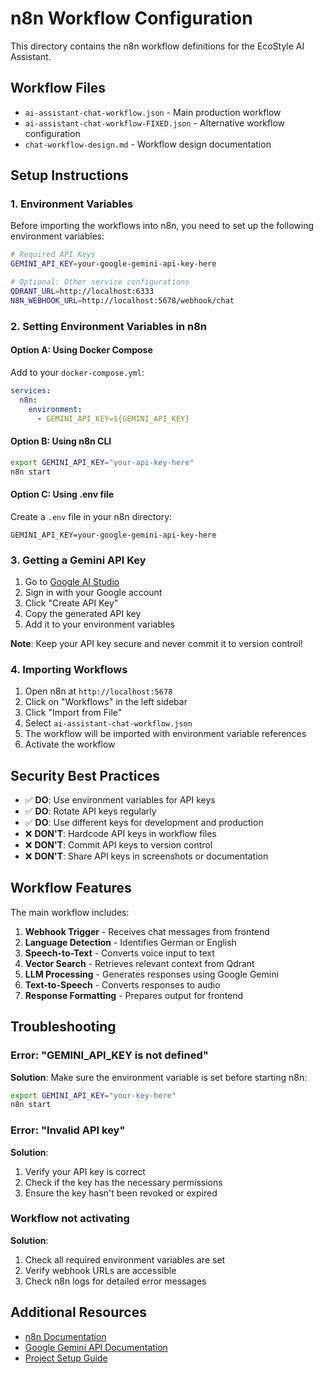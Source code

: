 # n8n Workflow Configuration

This directory contains the n8n workflow definitions for the EcoStyle AI Assistant.

## Workflow Files

- `ai-assistant-chat-workflow.json` - Main production workflow
- `ai-assistant-chat-workflow-FIXED.json` - Alternative workflow configuration
- `chat-workflow-design.md` - Workflow design documentation

## Setup Instructions

### 1. Environment Variables

Before importing the workflows into n8n, you need to set up the following environment variables:

```bash
# Required API Keys
GEMINI_API_KEY=your-google-gemini-api-key-here

# Optional: Other service configurations
QDRANT_URL=http://localhost:6333
N8N_WEBHOOK_URL=http://localhost:5678/webhook/chat
```

### 2. Setting Environment Variables in n8n

#### Option A: Using Docker Compose

Add to your `docker-compose.yml`:

```yaml
services:
  n8n:
    environment:
      - GEMINI_API_KEY=${GEMINI_API_KEY}
```

#### Option B: Using n8n CLI

```bash
export GEMINI_API_KEY="your-api-key-here"
n8n start
```

#### Option C: Using .env file

Create a `.env` file in your n8n directory:

```env
GEMINI_API_KEY=your-google-gemini-api-key-here
```

### 3. Getting a Gemini API Key

1. Go to [Google AI Studio](https://makersuite.google.com/app/apikey)
2. Sign in with your Google account
3. Click "Create API Key"
4. Copy the generated API key
5. Add it to your environment variables

**Note**: Keep your API key secure and never commit it to version control!

### 4. Importing Workflows

1. Open n8n at `http://localhost:5678`
2. Click on "Workflows" in the left sidebar
3. Click "Import from File"
4. Select `ai-assistant-chat-workflow.json`
5. The workflow will be imported with environment variable references
6. Activate the workflow

## Security Best Practices

- ✅ **DO**: Use environment variables for API keys
- ✅ **DO**: Rotate API keys regularly
- ✅ **DO**: Use different keys for development and production
- ❌ **DON'T**: Hardcode API keys in workflow files
- ❌ **DON'T**: Commit API keys to version control
- ❌ **DON'T**: Share API keys in screenshots or documentation

## Workflow Features

The main workflow includes:

1. **Webhook Trigger** - Receives chat messages from frontend
2. **Language Detection** - Identifies German or English
3. **Speech-to-Text** - Converts voice input to text
4. **Vector Search** - Retrieves relevant context from Qdrant
5. **LLM Processing** - Generates responses using Google Gemini
6. **Text-to-Speech** - Converts responses to audio
7. **Response Formatting** - Prepares output for frontend

## Troubleshooting

### Error: "GEMINI_API_KEY is not defined"

**Solution**: Make sure the environment variable is set before starting n8n:

```bash
export GEMINI_API_KEY="your-key-here"
n8n start
```

### Error: "Invalid API key"

**Solution**: 
1. Verify your API key is correct
2. Check if the key has the necessary permissions
3. Ensure the key hasn't been revoked or expired

### Workflow not activating

**Solution**:
1. Check all required environment variables are set
2. Verify webhook URLs are accessible
3. Check n8n logs for detailed error messages

## Additional Resources

- [n8n Documentation](https://docs.n8n.io/)
- [Google Gemini API Documentation](https://ai.google.dev/docs)
- [Project Setup Guide](../../docs/SETUP_GUIDE.md)


